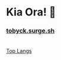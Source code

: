 # Kia Ora! 👋

### [tobyck.surge.sh](https://tobyck.surge.sh)  <br><br>
[Top Langs](https://github-readme-stats.vercel.app/api/top-langs/?username=TobyCK&bg_color=0d1117&text_color=c9d1d9&title_color=58a6ff&langs_count=20&layout=compact&border_radius=10px&custom_title=Languages)
